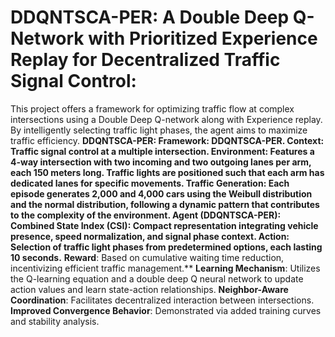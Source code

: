 # DDQNTSCA-PER: A Double Deep Q-Network with Prioritized Experience Replay for Decentralized Traffic Signal Control: 
This project offers a framework for optimizing traffic flow at complex intersections using a Double Deep Q-network along with Experience replay. By intelligently selecting traffic light phases, the agent aims to maximize traffic efficiency.
****DDQNTSCA-PER**: 
**Framework**: DDQNTSCA-PER.
**Context**: Traffic signal control at a multiple intersection.
**Environment**: Features a 4-way intersection with two incoming and two outgoing lanes per arm, each 150 meters long. Traffic lights are positioned such that each arm has dedicated lanes for specific movements.
**Traffic Generation:** Each episode generates 2,000 and 4,000 cars using the Weibull distribution and the normal distribution, following a dynamic pattern that contributes to the complexity of the environment.
Agent (DDQNTSCA-PER):
**Combined State Index (CSI)**: Compact representation integrating vehicle presence, speed normalization, and signal phase context.
**Action**: Selection of traffic light phases from predetermined options, each lasting 10 seconds.**
**Reward**: Based on cumulative waiting time reduction, incentivizing efficient traffic management.**
**Learning Mechanism**: Utilizes the Q-learning equation and a double deep Q neural network to update action values and learn state-action relationships.
**Neighbor-Aware Coordination**: Facilitates decentralized interaction between intersections.
**Improved Convergence Behavior**: Demonstrated via added training curves and stability analysis.
